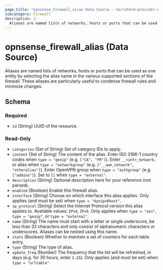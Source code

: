 ```yaml
---
page_title: "opnsense_firewall_alias Data Source - terraform-provider-opnsense"
subcategory: Firewall
description: |-
  Aliases are named lists of networks, hosts or ports that can be used as one entity by selecting the alias name in the various supported sections of the firewall. These aliases are particularly useful to condense firewall rules and minimize changes.
---
```


# opnsense_firewall_alias (Data Source)

Aliases are named lists of networks, hosts or ports that can be used as one entity by selecting the alias name in the various supported sections of the firewall. These aliases are particularly useful to condense firewall rules and minimize changes.

<!-- schema generated by tfplugindocs -->
## Schema

### Required

- `id` (String) UUID of the resource.

### Read-Only

- `categories` (Set of String) Set of category IDs to apply.
- `content` (Set of String) The content of the alias. Enter ISO 3166-1 country codes when `type = "geoip"` (e.g. `["CA", "FR"]`). Enter `__<int>_network`, or alias when `type = "networkgroup"` (e.g. `["__wan_network", "otheralias"]`). Enter OpenVPN group when `type = "authgroup"` (e.g. `["admins"]`). Set to `[]` when `type = "external"`.
- `description` (String) Optional description here for your reference (not parsed).
- `enabled` (Boolean) Enable this firewall alias.
- `interface` (String) Choose on which interface this alias applies. Only applies (and must be set) when `type = "dynipv6host"`.
- `ip_protocol` (String) Select the Internet Protocol version this alias applies to. Available values: `IPv4`, `IPv6`. Only applies when `type = "asn"`, `type = "geoip"`, or `type = "external"`.
- `name` (String) The name must start with a letter or single underscore, be less than 32 characters and only consist of alphanumeric characters or underscores. Aliases can be nested using this name.
- `stats` (Boolean) Whether to maintain a set of counters for each table entry.
- `type` (String) The type of alias.
- `update_freq` (Number) The frequency that the list will be refreshed, in days (e.g. for 30 hours, enter `1.25`). Only applies (and must be set) when `type = "urltable"`.

